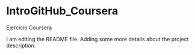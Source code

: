 # IntroGitHub_Coursera
Ejercicio Coursera

I am editing the README file. Adding some more details about the project description.
